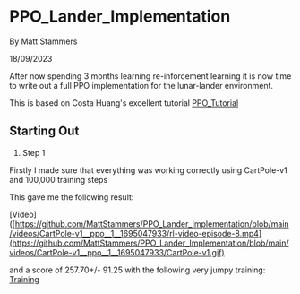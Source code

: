 # PPO_Lander_Implementation

By Matt Stammers

18/09/2023

After now spending 3 months learning re-inforcement learning it is now time to write out a full PPO implementation for the lunar-lander environment. 

This is based on Costa Huang's excellent tutorial [PPO_Tutorial](youtube.com/watch?v=MEt6rrxH8W4)

## Starting Out
1. Step 1

Firstly I made sure that everything was working correctly using CartPole-v1 and 100,000 training steps

This gave me the following result:

[Video]([https://github.com/MattStammers/PPO_Lander_Implementation/blob/main/videos/CartPole-v1__ppo__1__1695047933/rl-video-episode-8.mp4](https://github.com/MattStammers/PPO_Lander_Implementation/blob/main/videos/CartPole-v1__ppo__1__1695047933/CartPole-v1.gif)

and a score of 257.70+/- 91.25 with the following very jumpy training: [Training](https://github.com/MattStammers/PPO_Lander_Implementation/blob/main/images/CartPole-v1.JPG)
